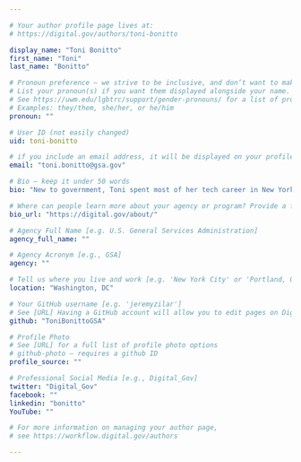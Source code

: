 ```yaml
---

# Your author profile page lives at:
# https://digital.gov/authors/toni-bonitto

display_name: "Toni Bonitto"
first_name: "Toni"
last_name: "Bonitto"

# Pronoun preference — we strive to be inclusive, and don’t want to make assumptions on a person’s first name (be it a gender-neutral name, or is one more common in languages other than English). Learn more http://www.MyPronouns.org
# List your pronoun(s) if you want them displayed alongside your name. Leave it blank and we'll use just your name.
# See https://uwm.edu/lgbtrc/support/gender-pronouns/ for a list of pronouns
# Examples: they/them, she/her, or he/him
pronoun: ""

# User ID (not easily changed)
uid: toni-bonitto

# if you include an email address, it will be displayed on your profile page
email: "toni.bonitto@gsa.gov"

# Bio — keep it under 50 words
bio: "New to government, Toni spent most of her tech career in New York, New Jersey, and Florida in the private and nonprofit sectors. She now serves as an Innovation Specialist for DigitalGov in the Technology Transformation Service at GSA&#39;s headquarters in Washington, DC."

# Where can people learn more about your agency or program? Provide a full URL [e.g. 'https://www.example.gov/']
bio_url: "https://digital.gov/about/"

# Agency Full Name [e.g. U.S. General Services Administration]
agency_full_name: ""

# Agency Acronym [e.g., GSA]
agency: ""

# Tell us where you live and work [e.g. 'New York City' or 'Portland, OR']
location: "Washington, DC"

# Your GitHub username [e.g. 'jeremyzilar']
# See [URL] Having a GitHub account will allow you to edit pages on DigitalGov. The image used in your GitHub account can also be used to populate your digital.gov profile photo.
github: "ToniBonittoGSA"

# Profile Photo
# See [URL] for a full list of profile photo options
# github-photo — requires a github ID
profile_source: ""

# Professional Social Media [e.g., Digital_Gov]
twitter: "Digital_Gov"
facebook: ""
linkedin: "bonitto"
YouTube: ""

# For more information on managing your author page,
# see https://workflow.digital.gov/authors

---
```

